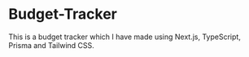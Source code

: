 # Budget-Tracker
This is a budget tracker which I have made using Next.js, TypeScript, Prisma and Tailwind CSS.
